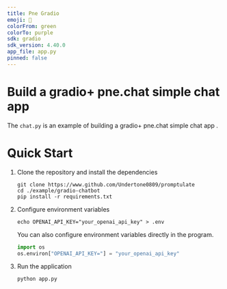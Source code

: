 ```yaml
---
title: Pne Gradio
emoji: 🏃
colorFrom: green
colorTo: purple
sdk: gradio
sdk_version: 4.40.0
app_file: app.py
pinned: false
---
```


# Build a gradio+ pne.chat simple chat app 

The `chat.py` is an example of building a gradio+ pne.chat simple chat app .

# Quick Start

1. Clone the repository and install the dependencies

   ```shell
   git clone https://www.github.com/Undertone0809/promptulate
   cd ./example/gradio-chatbot
   pip install -r requirements.txt
   ```

2. Configure environment variables

   ```shell
   echo OPENAI_API_KEY="your_openai_api_key" > .env
   ```

   You can also configure environment variables directly in the program.

   ```python
   import os
   os.environ["OPENAI_API_KEY="] = "your_openai_api_key"
   ```

3. Run the application

   ```shell
   python app.py
   ```

   

